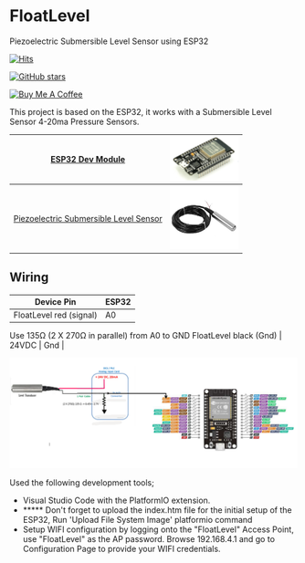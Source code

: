 # FloatLevel
Piezoelectric Submersible Level Sensor using ESP32

[![Hits](https://hits.seeyoufarm.com/api/count/incr/badge.svg?url=https%3A%2F%2Fgithub.com%2FClassicDIY%2FFloatLevel&count_bg=%2379C83D&title_bg=%23555555&icon=&icon_color=%23E7E7E7&title=hits&edge_flat=false)](https://hits.seeyoufarm.com)

[![GitHub stars](https://img.shields.io/github/stars/ClassicDIY/FloatLevel?style=for-the-badge)](https://github.com/ClassicDIY/FloatLevel/stargazers)

<a href="https://www.buymeacoffee.com/r4K2HIB" target="_blank"><img src="https://cdn.buymeacoffee.com/buttons/v2/default-yellow.png" alt="Buy Me A Coffee" style="height: 60px !important;width: 217px !important;" ></a>

This project is based on the ESP32, it works with a Submersible Level Sensor 4-20ma Pressure Sensors.

|<a href="https://www.aliexpress.com/item/32826540261.html?src=google&src=google&albch=shopping&acnt=494-037-6276&isdl=y&slnk=&plac=&mtctp=&albbt=Google_7_shopping&aff_platform=google&aff_short_key=UneMJZVf&&albagn=888888&albcp=7386552844&albag=80241711349&trgt=743612850714&crea=en32826540261&netw=u&device=c&albpg=743612850714&albpd=en32826540261&gclid=Cj0KCQjw-r71BRDuARIsAB7i_QMqV6A_E4zdDcSiXs2j3qIUm4cIgdCFfkDs1Egmak4QgCXrvfcQXAkaAu2WEALw_wcB&gclsrc=aw.ds"> ESP32 Dev Module</a>|<img src="./Pictures/ESP32.png" width="120"/>|
|---|---|
|<a href="https://www.amazon.ca/Submersible-Pressure-Sensors-Transmitter-Detector/dp/B0C448QTPV/ref=sr_1_4?crid=3CJBD6RVJBXIN&dib=eyJ2IjoiMSJ9.-c4XDq79iyTpaMJEcIONxg6ZYhjfyJE7SA4uxqeZePKyQjjeDzo3SH5cLsPx5ghm_VEf8Ub5_hHfM4VFpO-rCBVYFWDvaoBf8b4YlDWAFkldA8fKzpWkDEDY8zQPxDDhIctZy2XMjohPo_U5Vc8ERiVTV-V5IM52brOpZwNNLQ4GcR5GBQZfZPUmkFMXJaQntatI7UmpWTgs9PQfwXFRMiKZSPG2ig8dzkgWiYOdhCCiE_pXHoOVFQTN9eYNN8R848bcikWC7MRxHCkisC_0IO3i41ul8x2lBzO33FopJoc2uRtDa1qwxfmarhE3uoWHq6JymuPkQ9EhDo2CgxyJD2C4di87L1yWubGMS-ZI_i2iO2f7LLxIZVXNeUF0DhqjNlSqql03UUnpc2AgPD1qtKYhSGKWdEgXE7L7Ae6jdSLrULCPj6ewRcWuKJM82-TK.-IQH48So9kr3tc-yNsUj39FTi4GGFmpREAOUC7myftA&dib_tag=se&keywords=Piezoelectric%2BSubmersible%2BLevel%2BSensor&qid=1737633768&sprefix=piezoelectric%2Bsubmersible%2Blevel%2Bsensor%2Caps%2C132&sr=8-4&th=1"> Piezoelectric Submersible Level Sensor </a>|<img src="./Pictures/Sensor.png" width="120"/>|

## Wiring

Device Pin | ESP32 |
--- | --- |
FloatLevel red (signal)  | A0 |
Use 135Ω (2 X 270Ω in parallel) from A0 to GND
FloatLevel black (Gnd) | 24VDC | Gnd |

<p align="left">
  <img src="./Pictures/diagram.png" width="800"/>
</p>

Used the following development tools;

<ul>
  <li>Visual Studio Code with the PlatformIO extension.</li>
  <li>***** Don't forget to upload the index.htm file for the initial setup of the ESP32, Run 'Upload File System Image' platformio command</li>
  <li>Setup WIFI configuration by logging onto the "FloatLevel" Access Point, use "FloatLevel" as the AP password. Browse 192.168.4.1 and go to Configuration Page to provide your WIFI credentials.
</ul>

